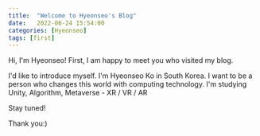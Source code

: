 ```yaml
---
title:  "Welcome to Hyeonseo's Blog"
date:   2022-06-24 15:54:00
categories: [Hyeonseo]
tags: [first]
---
```

Hi, I'm Hyeonseo!
First, I am happy to meet you who visited my blog.

I'd like to introduce myself.
I'm Hyeonseo Ko in South Korea.
I want to be a person who changes this world with computing technology.
I'm studying Unity, Algorithm, Metaverse - XR / VR / AR

Stay tuned!

Thank you:)


[jekyll]:      http://jekyllrb.com
[jekyll-gh]:   https://github.com/jekyll/jekyll
[jekyll-help]: https://github.com/jekyll/jekyll-help
